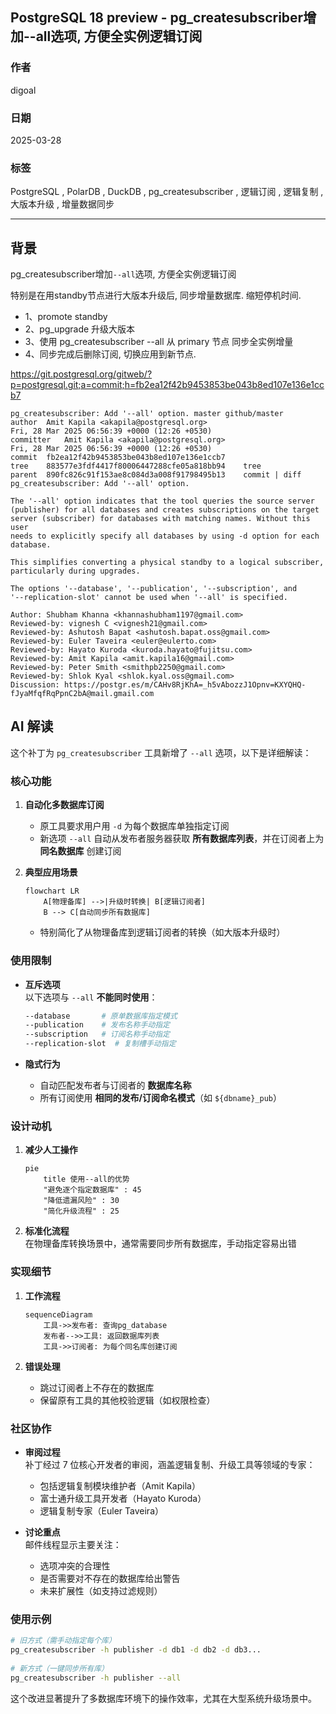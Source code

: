 ## PostgreSQL 18 preview - pg_createsubscriber增加--all选项, 方便全实例逻辑订阅  
                                                                                                                                          
### 作者                                                                                                              
digoal                                                                                                              
                                                                                                                     
### 日期                                                                                                                   
2025-03-28                                                                                                             
                                                                                                                  
### 标签                                                                                                                
PostgreSQL , PolarDB , DuckDB , pg_createsubscriber , 逻辑订阅 , 逻辑复制 , 大版本升级 , 增量数据同步  
                                                                                                                                         
----                                                                                                                  
                                                                                                                                
## 背景     
pg_createsubscriber增加`--all`选项, 方便全实例逻辑订阅  
  
特别是在用standby节点进行大版本升级后, 同步增量数据库. 缩短停机时间.  
- 1、promote standby   
- 2、pg_upgrade 升级大版本  
- 3、使用 pg_createsubscriber --all 从 primary 节点 同步全实例增量  
- 4、同步完成后删除订阅, 切换应用到新节点.   
  
  
https://git.postgresql.org/gitweb/?p=postgresql.git;a=commit;h=fb2ea12f42b9453853be043b8ed107e136e1ccb7  
```  
pg_createsubscriber: Add '--all' option. master github/master  
author	Amit Kapila <akapila@postgresql.org>	  
Fri, 28 Mar 2025 06:56:39 +0000 (12:26 +0530)  
committer	Amit Kapila <akapila@postgresql.org>	  
Fri, 28 Mar 2025 06:56:39 +0000 (12:26 +0530)  
commit	fb2ea12f42b9453853be043b8ed107e136e1ccb7  
tree	883577e3fdf4417f80006447288cfe05a818bb94	tree  
parent	890fc826c91f153ae8c084d3a008f91798495b13	commit | diff  
pg_createsubscriber: Add '--all' option.  
  
The '--all' option indicates that the tool queries the source server  
(publisher) for all databases and creates subscriptions on the target  
server (subscriber) for databases with matching names. Without this user  
needs to explicitly specify all databases by using -d option for each  
database.  
  
This simplifies converting a physical standby to a logical subscriber,  
particularly during upgrades.  
  
The options '--database', '--publication', '--subscription', and  
'--replication-slot' cannot be used when '--all' is specified.  
  
Author: Shubham Khanna <khannashubham1197@gmail.com>  
Reviewed-by: vignesh C <vignesh21@gmail.com>  
Reviewed-by: Ashutosh Bapat <ashutosh.bapat.oss@gmail.com>  
Reviewed-by: Euler Taveira <euler@eulerto.com>  
Reviewed-by: Hayato Kuroda <kuroda.hayato@fujitsu.com>  
Reviewed-by: Amit Kapila <amit.kapila16@gmail.com>  
Reviewed-by: Peter Smith <smithpb2250@gmail.com>  
Reviewed-by: Shlok Kyal <shlok.kyal.oss@gmail.com>  
Discussion: https://postgr.es/m/CAHv8RjKhA=_h5vAbozzJ1Opnv=KXYQHQ-fJyaMfqfRqPpnC2bA@mail.gmail.com  
```     
  
## AI 解读  
这个补丁为 `pg_createsubscriber` 工具新增了 `--all` 选项，以下是详细解读：  
  
  
  
### **核心功能**  
1. **自动化多数据库订阅**    
   - 原工具要求用户用 `-d` 为每个数据库单独指定订阅  
   - 新选项 `--all` 自动从发布者服务器获取 **所有数据库列表**，并在订阅者上为 **同名数据库** 创建订阅  
  
2. **典型应用场景**    
   ```mermaid  
   flowchart LR  
       A[物理备库] -->|升级时转换| B[逻辑订阅者]  
       B --> C[自动同步所有数据库]  
   ```  
   - 特别简化了从物理备库到逻辑订阅者的转换（如大版本升级时）  
  
  
  
### **使用限制**  
- **互斥选项**    
  以下选项与 `--all` **不能同时使用**：  
  ```bash  
  --database       # 原单数据库指定模式  
  --publication    # 发布名称手动指定  
  --subscription   # 订阅名称手动指定  
  --replication-slot  # 复制槽手动指定  
  ```  
  
- **隐式行为**    
  - 自动匹配发布者与订阅者的 **数据库名称**  
  - 所有订阅使用 **相同的发布/订阅命名模式**（如 `${dbname}_pub`）  
  
  
  
### **设计动机**  
1. **减少人工操作**    
   ```mermaid  
   pie  
       title 使用--all的优势  
       "避免逐个指定数据库" : 45  
       "降低遗漏风险" : 30  
       "简化升级流程" : 25  
   ```  
2. **标准化流程**    
   在物理备库转换场景中，通常需要同步所有数据库，手动指定容易出错  
  
  
  
### **实现细节**  
1. **工作流程**    
   ```mermaid  
   sequenceDiagram  
       工具->>发布者: 查询pg_database  
       发布者-->>工具: 返回数据库列表  
       工具->>订阅者: 为每个同名库创建订阅  
   ```  
  
2. **错误处理**    
   - 跳过订阅者上不存在的数据库  
   - 保留原有工具的其他校验逻辑（如权限检查）  
  
  
  
### **社区协作**  
- **审阅过程**    
  补丁经过 7 位核心开发者的审阅，涵盖逻辑复制、升级工具等领域的专家：  
  - 包括逻辑复制模块维护者（Amit Kapila）  
  - 富士通升级工具开发者（Hayato Kuroda）  
  - 逻辑复制专家（Euler Taveira）  
  
- **讨论重点**    
  邮件线程显示主要关注：  
  - 选项冲突的合理性  
  - 是否需要对不存在的数据库给出警告  
  - 未来扩展性（如支持过滤规则）  
  
  
  
### **使用示例**  
```bash  
# 旧方式（需手动指定每个库）  
pg_createsubscriber -h publisher -d db1 -d db2 -d db3...  
  
# 新方式（一键同步所有库）  
pg_createsubscriber -h publisher --all  
```  
  
这个改进显著提升了多数据库环境下的操作效率，尤其在大型系统升级场景中。  
        
